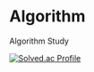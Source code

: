 # Algorithm
Algorithm Study

[![Solved.ac Profile](http://mazassumnida.wtf/api/generate_badge?boj=wynter0122)](https://solved.ac/wynter0122)
